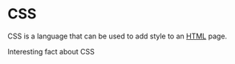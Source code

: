 # CSS

CSS is a language that can be used to add style to an [HTML](/wiki/HTML) page.
  

Interesting fact about CSS